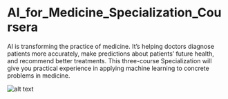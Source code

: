 # AI_for_Medicine_Specialization_Coursera
AI is transforming the practice of medicine. 
It’s helping doctors diagnose patients more accurately, make predictions about patients’ future health,
and recommend better treatments. This three-course Specialization will give you practical experience in applying machine learning to concrete problems in medicine.

![alt text](https://coursera.org/share/12f98c9542d4e80bbdb61386b4130ed9)
